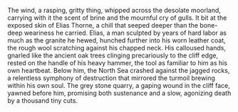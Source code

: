 The wind, a rasping, gritty thing, whipped across the desolate moorland, carrying with it the scent of brine and the mournful cry of gulls.  It bit at the exposed skin of Elias Thorne, a chill that seeped deeper than the bone-deep weariness he carried. Elias, a man sculpted by years of hard labor as much as the granite he hewed, hunched further into his worn leather coat, the rough wool scratching against his chapped neck.  His calloused hands, gnarled like the ancient oak trees clinging precariously to the cliff edge, rested on the handle of his heavy hammer, the tool as familiar to him as his own heartbeat.  Below him, the North Sea crashed against the jagged rocks, a relentless symphony of destruction that mirrored the turmoil brewing within his own soul.  The grey stone quarry, a gaping wound in the cliff face, yawned before him, promising both sustenance and a slow, agonizing death by a thousand tiny cuts.

